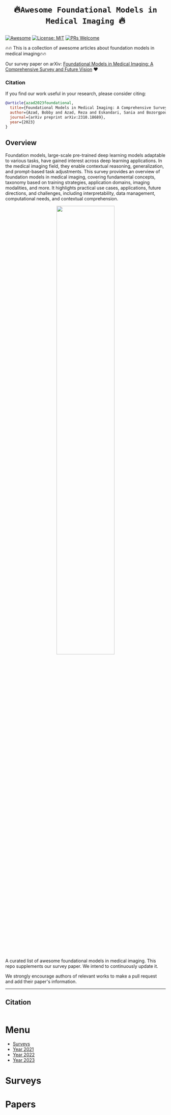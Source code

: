 # <p align=center>:fire:`Awesome Foundational Models in Medical Imaging `:fire:</p>
[![Awesome](https://cdn.rawgit.com/sindresorhus/awesome/d7305f38d29fed78fa85652e3a63e154dd8e8829/media/badge.svg)](https://github.com/sindresorhus/awesome)
[![License: MIT](https://img.shields.io/badge/License-MIT-green.svg)](https://opensource.org/licenses/MIT)
[![PRs Welcome](https://img.shields.io/badge/PRs-welcome-brightgreen.svg?style=flat-square)](https://makeapullrequest.com)

🔥🔥 This is a collection of awesome articles about foundation models in medical imaging🔥🔥

Our survey paper on arXiv: [Foundational Models in Medical Imaging: A Comprehensive Survey and Future Vision](https://arxiv.org/abs/2310.18689) ❤️

### Citation
If you find our work useful in your research, please consider citing:

```bibtex
@article{azad2023foundational,
  title={Foundational Models in Medical Imaging: A Comprehensive Survey and Future Vision},
  author={Azad, Bobby and Azad, Reza and Eskandari, Sania and Bozorgpour, Afshin and Kazerouni, Amirhossein and Rekik, Islem and Merhof, Dorit},
  journal={arXiv preprint arXiv:2310.18689},
  year={2023}
}
```


## Overview

Foundation models, large-scale pre-trained deep learning models adaptable to various tasks, have gained interest across deep learning applications. In the medical imaging field, they enable contextual reasoning, generalization, and prompt-based task adjustments. This survey provides an overview of foundation models in medical imaging, covering fundamental concepts, taxonomy based on training strategies, application domains, imaging modalities, and more. It highlights practical use cases, applications, future directions, and challenges, including interpretability, data management, computational needs, and contextual comprehension.


<div align='center'>
<img src="overview.svg" width="60%" height="60%">
</div>


A curated list of awesome foundational models in medical imaging. This repo supplements our survey paper. We intend to continuously update it.

We strongly encourage authors of relevant works to make a pull request and add their paper's information.

____

## Citation

```

```
# Menu

- [Surveys](#surveys)
- [Year 2021](#2021)
- [Year 2022](#2022)
- [Year 2023](#2023)

# Surveys

# Papers


